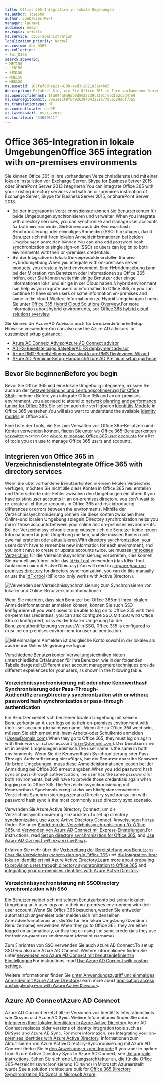 ```yaml
---
title: Office 365-Integration in lokale Umgebungen
ms.author: josephd
author: JoeDavies-MSFT
manager: laurawi
audience: Admin
ms.topic: article
ms.service: o365-administration
localization_priority: Normal
ms.custom: Adm_O365
ms.collection:
- Ent_O365
search.appverid:
- MET150
- LYN150
- SPS150
- MOE150
- MED150
ms.assetid: 263faf8d-aa21-428b-aed3-2021837a4b65
description: Erfahren Sie, wie Sie Office 365 in Ihre vorhandenen Verzeichnisdienste integrieren.
ms.openlocfilehash: 1fa044a0a9db0d8422239cf301fea21a2c3d47e9
ms.sourcegitcommit: 08e1e1c09f64926394043291a77856620d6f72b5
ms.translationtype: MT
ms.contentlocale: de-DE
ms.lasthandoff: 05/15/2019
ms.locfileid: "34069741"
---
```

# <a name="office-365-integration-with-on-premises-environments"></a><span data-ttu-id="12460-103">Office 365-Integration in lokale Umgebungen</span><span class="sxs-lookup"><span data-stu-id="12460-103">Office 365 integration with on-premises environments</span></span>

<span data-ttu-id="12460-104">Sie können Office 365 in Ihre vorhandenen Verzeichnisdienste und mit einer lokalen Installation von Exchange Server, Skype for Business Server 2015 oder SharePoint Server 2013 integrieren.</span><span class="sxs-lookup"><span data-stu-id="12460-104">You can integrate Office 365 with your existing directory services and with an on-premises installation of Exchange Server, Skype for Business Server 2015, or SharePoint Server 2013.</span></span>
  
 - <span data-ttu-id="12460-105">Bei der Integration in Verzeichnisdienste können Sie Benutzerkonten für beide Umgebungen synchronisieren und verwalten.</span><span class="sxs-lookup"><span data-stu-id="12460-105">When you integrate with directory services, you can synchronize and manage user accounts for both environments.</span></span> <span data-ttu-id="12460-106">Sie können auch die Kennworthash Synchronisierung oder einmaliges Anmelden (SSO) hinzufügen, damit Benutzer sich mit Ihren lokalen Anmeldeinformationen bei beiden Umgebungen anmelden können.</span><span class="sxs-lookup"><span data-stu-id="12460-106">You can also add password hash synchronization or single sign-on (SSO) so users can log on to both environments with their on-premises credentials.</span></span>
 - <span data-ttu-id="12460-107">Bei der Integration in lokale Serverprodukte erstellen Sie eine Hybridumgebung.</span><span class="sxs-lookup"><span data-stu-id="12460-107">When you integrate with on-premises server products, you create a hybrid environment.</span></span> <span data-ttu-id="12460-108">Eine Hybridumgebung kann bei der Migration von Benutzern oder Informationen zu Office 365 helfen, oder Sie können weiterhin einige Benutzer oder einige Informationen lokal und einige in der Cloud haben.</span><span class="sxs-lookup"><span data-stu-id="12460-108">A hybrid environment can help as you migrate users or information to Office 365, or you can continue to have some users or some information on-premises and some in the cloud.</span></span> <span data-ttu-id="12460-109">Weitere Informationen zu Hybrid Umgebungen finden Sie unter [Office 365 Hybrid Cloud Solutions Overview](https://support.office.com/article/59616fab-acdb-40e9-b414-cf0c965c80b7).</span><span class="sxs-lookup"><span data-stu-id="12460-109">For more information about hybrid environments, see [Office 365 hybrid cloud solutions overview](https://support.office.com/article/59616fab-acdb-40e9-b414-cf0c965c80b7).</span></span>

<span data-ttu-id="12460-110">Sie können die Azure AD Advisors auch für benutzerdefinierte Setup Hinweise verwenden:</span><span class="sxs-lookup"><span data-stu-id="12460-110">You can also use the Azure AD advisors for customized setup guidance:</span></span>
- [<span data-ttu-id="12460-111">Azure AD Connect Advisor</span><span class="sxs-lookup"><span data-stu-id="12460-111">Azure AD Connect advisor</span></span>](https://aka.ms/aadconnectpwsync)
- [<span data-ttu-id="12460-112">AD FS-Bereitstellungs Ratgeber</span><span class="sxs-lookup"><span data-stu-id="12460-112">AD FS deployment advisor</span></span>](https://aka.ms/adfsguidance)
- [<span data-ttu-id="12460-113">Azure RMS-Bereitstellungs-Assistent</span><span class="sxs-lookup"><span data-stu-id="12460-113">Azure RMS Deployment Wizard</span></span>](https://aka.ms/azuremsguidance)
- [<span data-ttu-id="12460-114">Azure AD Premium-Setup-Handbuch</span><span class="sxs-lookup"><span data-stu-id="12460-114">Azure AD Premium setup guidance</span></span>](https://aka.ms/aadpguidance)
   
## <a name="before-you-begin"></a><span data-ttu-id="12460-115">Bevor Sie beginnen</span><span class="sxs-lookup"><span data-stu-id="12460-115">Before you begin</span></span>
<span data-ttu-id="12460-116">Bevor Sie Office 365 und eine lokale Umgebung integrieren, müssen Sie auch an der [Netzwerkplanung und Leistungsoptimierung für Office 365](network-planning-and-performance.md)teilnehmen.</span><span class="sxs-lookup"><span data-stu-id="12460-116">Before you integrate Office 365 and an on-premises environment, you also need to attend to [network planning and performance tuning for Office 365](network-planning-and-performance.md).</span></span> <span data-ttu-id="12460-117">Sie sollten auch die verfügbaren [Identitäts Modelle](about-office-365-identity.md) in Office 365 verstehen.</span><span class="sxs-lookup"><span data-stu-id="12460-117">You will also want to understand the available [identity models](about-office-365-identity.md) in Office 365.</span></span> 

<span data-ttu-id="12460-118">Eine Liste der Tools, die Sie zum Verwalten von Office 365-Benutzern und-Konten verwenden können, finden Sie unter [wo Office 365-Benutzerkonten verwaltet](manage-office-365-accounts.md) werden.</span><span class="sxs-lookup"><span data-stu-id="12460-118">See [where to manage Office 365 user accounts](manage-office-365-accounts.md) for a list of tools you can use to manage Office 365 users and accounts.</span></span> 
  
## <a name="integrate-office-365-with-directory-services"></a><span data-ttu-id="12460-119">Integrieren von Office 365 in Verzeichnisdienste</span><span class="sxs-lookup"><span data-stu-id="12460-119">Integrate Office 365 with directory services</span></span>
<span data-ttu-id="12460-120">Wenn Sie über vorhandene Benutzerkonten in einem lokalen Verzeichnis verfügen, möchten Sie nicht alle diese Konten in Office 365 neu erstellen und Unterschiede oder Fehler zwischen den Umgebungen einführen.</span><span class="sxs-lookup"><span data-stu-id="12460-120">If you have existing user accounts in an on-premises directory, you don't want to re-create all of those accounts in Office 365 and risk introducing differences or errors between the environments.</span></span> <span data-ttu-id="12460-121">Mithilfe der Verzeichnissynchronisierung können Sie diese Konten zwischen Ihrer Online-und lokalen Umgebung spiegeln.</span><span class="sxs-lookup"><span data-stu-id="12460-121">Directory synchronization helps you mirror those accounts between your online and on-premises environments.</span></span> <span data-ttu-id="12460-122">Bei der Verzeichnissynchronisierung müssen sich die Benutzer keine neuen Informationen für jede Umgebung merken, und Sie müssen Konten nicht zweimal erstellen oder aktualisieren.</span><span class="sxs-lookup"><span data-stu-id="12460-122">With directory synchronization, your users don't have to remember new information for each environment, and you don't have to create or update accounts twice.</span></span> <span data-ttu-id="12460-123">Sie müssen [Ihr lokales Verzeichnis](prepare-for-directory-synchronization.md) für die Verzeichnissynchronisierung vorbereiten, dies können Sie manuell ausführen oder das [IdFix-Tool](install-and-run-idfix.md) verwenden (das IdFix-Tool funktioniert nur mit Active Directory).</span><span class="sxs-lookup"><span data-stu-id="12460-123">You will need to [prepare your on-premises directory](prepare-for-directory-synchronization.md) for directory synchronization, you can do this manually or use the [IdFix tool](install-and-run-idfix.md) (IdFix tool only works with Active Directory).</span></span> 
  
![Verwenden der Verzeichnissynchronisierung zum Synchronisieren von lokalen und Online-Benutzerkontoinformationen](media/a64af0d0-9be6-46b1-8727-277e683abf5e.png)
  
<span data-ttu-id="12460-125">Wenn Sie möchten, dass sich Benutzer bei Office 365 mit Ihren lokalen Anmeldeinformationen anmelden können, können Sie auch SSO konfigurieren.</span><span class="sxs-lookup"><span data-stu-id="12460-125">If you want users to be able to log on to Office 365 with their on-premises credentials, you can also configure SSO.</span></span> <span data-ttu-id="12460-126">Mit SSO wird Office 365 so konfiguriert, dass es der lokalen Umgebung für die Benutzerauthentifizierung vertraut.</span><span class="sxs-lookup"><span data-stu-id="12460-126">With SSO, Office 365 is configured to trust the on-premises environment for user authentication.</span></span>
  
![Mit einmaligem Anmelden ist das gleiche Konto sowohl in der lokalen als auch in der Online Umgebung verfügbar.](media/d76235f2-8a53-405e-b8ef-dfa4cfc208b8.png)
  
<span data-ttu-id="12460-128">Verschiedene Benutzerkonten Verwaltungstechniken bieten unterschiedliche Erfahrungen für Ihre Benutzer, wie in der folgenden Tabelle dargestellt.</span><span class="sxs-lookup"><span data-stu-id="12460-128">Different user account management techniques provide different experiences for your users, as shown in the following table.</span></span>
 
### <a name="directory-synchronization-with-or-without-password-hash-synchronization-or-pass-through-authentication"></a><span data-ttu-id="12460-129">**Verzeichnissynchronisierung mit oder ohne Kennworthash Synchronisierung oder Pass-Through-Authentifizierung**</span><span class="sxs-lookup"><span data-stu-id="12460-129">**Directory synchronization with or without password hash synchronization or pass-through authentication**</span></span>
<span data-ttu-id="12460-130">Ein Benutzer meldet sich bei seiner lokalen Umgebung mit seinem Benutzerkonto an.</span><span class="sxs-lookup"><span data-stu-id="12460-130">A user logs on to their on-premises environment with their user account (domain\username).</span></span> <span data-ttu-id="12460-131">Wenn Sie zu Office 365 wechseln, müssen Sie sich erneut mit Ihrem Arbeits-oder Schulkonto anmelden (User@Domain.com).</span><span class="sxs-lookup"><span data-stu-id="12460-131">When they go to Office 365, they must log on again with their work or school account (user@domain.com).</span></span> <span data-ttu-id="12460-132">Der Benutzername ist in beiden Umgebungen identisch.</span><span class="sxs-lookup"><span data-stu-id="12460-132">The user name is the same in both environments.</span></span> <span data-ttu-id="12460-133">Wenn Sie die Kennworthash Synchronisierung oder Pass-Through-Authentifizierung hinzufügen, hat der Benutzer dasselbe Kennwort für beide Umgebungen, muss diese Anmeldeinformationen jedoch bei der Anmeldung bei Office 365 erneut angeben.</span><span class="sxs-lookup"><span data-stu-id="12460-133">When you add password hash sync or pass-through authentication, the user has the same password for both environments, but will have to provide those credentials again when logging on to Office 365.</span></span> <span data-ttu-id="12460-134">Die Verzeichnissynchronisierung mit Kennworthash Synchronisierung ist das am häufigsten verwendete Verzeichnis Synchronisierungsszenario.</span><span class="sxs-lookup"><span data-stu-id="12460-134">Directory synchronization with password hash sync is the most commonly used directory sync scenario.</span></span>

<span data-ttu-id="12460-135">Verwenden Sie Azure Active Directory Connect, um die Verzeichnissynchronisierung einzurichten.</span><span class="sxs-lookup"><span data-stu-id="12460-135">To set up directory synchronization, use Azure Active Directory Connect.</span></span> <span data-ttu-id="12460-136">Anweisungen hierzu finden Sie unter [Einrichten der Verzeichnissynchronisierung für Office 365](set-up-directory-synchronization.md)und [Verwenden von Azure AD Connect mit Express-Einstellungen](https://go.microsoft.com/fwlink/p/?LinkId=698537).</span><span class="sxs-lookup"><span data-stu-id="12460-136">For instructions, read [Set up directory synchronization for Office 365](set-up-directory-synchronization.md), and [Use Azure AD Connect with express settings](https://go.microsoft.com/fwlink/p/?LinkId=698537).</span></span>

<span data-ttu-id="12460-137">Erfahren Sie mehr über die [Vorbereitung der Bereitstellung von Benutzern über die Verzeichnissynchronisierung in Office 365](prepare-for-directory-synchronization.md) und [die Integration Ihrer lokalen identifiziert mit Azure Active Directory](https://go.microsoft.com/fwlink/?LinkId=518101).</span><span class="sxs-lookup"><span data-stu-id="12460-137">Learn more about [preparing to provision users through directory synchronization to Office 365](prepare-for-directory-synchronization.md) and [integrating your on-premises identifies with Azure Active Directory](https://go.microsoft.com/fwlink/?LinkId=518101).</span></span>

### <a name="directory-synchronization-with-sso"></a><span data-ttu-id="12460-138">**Verzeichnissynchronisierung mit SSO**</span><span class="sxs-lookup"><span data-stu-id="12460-138">**Directory synchronization with SSO**</span></span>
<span data-ttu-id="12460-139">Ein Benutzer meldet sich mit seinem Benutzerkonto bei seiner lokalen Umgebung an.</span><span class="sxs-lookup"><span data-stu-id="12460-139">A user logs on to their on-premises environment with their user account.</span></span> <span data-ttu-id="12460-140">Wenn Sie Office 365 besuchen, werden Sie entweder automatisch angemeldet oder melden sich mit denselben Anmeldeinformationen an, die Sie für Ihre lokale Umgebung (Domäne \ Benutzername) verwenden.</span><span class="sxs-lookup"><span data-stu-id="12460-140">When they go to Office 365, they are either logged on automatically, or they log on using the same credentials they use for their on-premises environment (domain\username).</span></span>

<span data-ttu-id="12460-141">Zum Einrichten von SSO verwenden Sie auch Azure AD Connect.</span><span class="sxs-lookup"><span data-stu-id="12460-141">To set up SSO you also use Azure AD Connect.</span></span> <span data-ttu-id="12460-142">Weitere Informationen finden Sie unter [Verwenden von Azure AD Connect mit benutzerdefinierten Einstellungen](https://go.microsoft.com/fwlink/p/?LinkID=698430).</span><span class="sxs-lookup"><span data-stu-id="12460-142">For instructions, read [Use Azure AD Connect with custom settings](https://go.microsoft.com/fwlink/p/?LinkID=698430).</span></span>

<span data-ttu-id="12460-143">Weitere Informationen finden Sie [unter Anwendungszugriff und einmaliges Anmelden mit Azure Active Directory](https://go.microsoft.com/fwlink/p/?LinkId=698604).</span><span class="sxs-lookup"><span data-stu-id="12460-143">Learn more about [application access and single sign-on with Azure Active Directory](https://go.microsoft.com/fwlink/p/?LinkId=698604).</span></span>

## <a name="azure-ad-connect"></a><span data-ttu-id="12460-144">Azure AD Connect</span><span class="sxs-lookup"><span data-stu-id="12460-144">Azure AD Connect</span></span>
<span data-ttu-id="12460-145">Azure AD Connect ersetzt ältere Versionen von Identitäts Integrationstools wie Dirsync und Azure AD Sync. Weitere Informationen finden Sie unter [integrieren Ihrer lokalen Identitäten in Azure Active Directory](https://go.microsoft.com/fwlink/p/?LinkId=527969).</span><span class="sxs-lookup"><span data-stu-id="12460-145">Azure AD Connect replaces older versions of identity integration tools such as DirSync and Azure AD Sync. For more information, see [Integrating your on-premises identities with Azure Active Directory](https://go.microsoft.com/fwlink/p/?LinkId=527969).</span></span> <span data-ttu-id="12460-146">Informationen zum Aktualisieren von Azure Active Directory-Synchronisierung mit Azure AD Connect finden Sie in [den Anweisungen zum Upgrade](https://go.microsoft.com/fwlink/p/?LinkId=733240).</span><span class="sxs-lookup"><span data-stu-id="12460-146">If you want to update from Azure Active Directory Sync to Azure AD Connect, see [the upgrade instructions](https://go.microsoft.com/fwlink/p/?LinkId=733240).</span></span> <span data-ttu-id="12460-147">Sehen Sie sich eine Lösungsarchitektur an, die für die [Office 365-Verzeichnissynchronisierung (Dirsync) in Microsoft Azure](https://go.microsoft.com/fwlink/?LinkId=517887)erstellt wurde.</span><span class="sxs-lookup"><span data-stu-id="12460-147">See a solution architecture built for [Office 365 Directory Synchronization (DirSync) in Microsoft Azure](https://go.microsoft.com/fwlink/?LinkId=517887).</span></span>